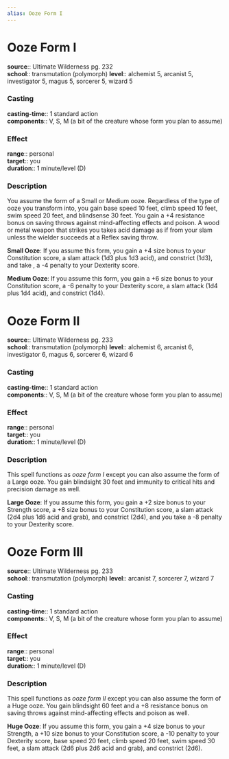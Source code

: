 ```yaml
---
alias: Ooze Form I
---
```


# Ooze Form I 

**source**:: Ultimate Wilderness pg. 232  
**school**:: transmutation (polymorph)
**level**:: alchemist 5, arcanist 5, investigator 5, magus 5, sorcerer 5, wizard 5

### Casting 

**casting-time**:: 1 standard action  
**components**:: V, S, M (a bit of the creature whose form you plan to assume)

### Effect 

**range**:: personal  
**target**:: you  
**duration**:: 1 minute/level (D)

### Description 

You assume the form of a Small or Medium ooze. Regardless of the type of ooze you transform into, you gain base speed 10 feet, climb speed 10 feet, swim speed 20 feet, and blindsense 30 feet. You gain a +4 resistance bonus on saving throws against mind-affecting effects and poison. A wood or metal weapon that strikes you takes acid damage as if from your slam unless the wielder succeeds at a Reflex saving throw.  
  
**Small Ooze**: If you assume this form, you gain a +4 size bonus to your Constitution score, a slam attack (1d3 plus 1d3 acid), and constrict (1d3), and take , a -4 penalty to your Dexterity score.  
  
**Medium Ooze**: If you assume this form, you gain a +6 size bonus to your Constitution score, a -6 penalty to your Dexterity score, a slam attack (1d4 plus 1d4 acid), and constrict (1d4).

# Ooze Form II 

**source**:: Ultimate Wilderness pg. 233  
**school**:: transmutation (polymorph)
**level**:: alchemist 6, arcanist 6, investigator 6, magus 6, sorcerer 6, wizard 6

### Casting 

**casting-time**:: 1 standard action  
**components**:: V, S, M (a bit of the creature whose form you plan to assume)

### Effect 

**range**:: personal  
**target**:: you  
**duration**:: 1 minute/level (D)

### Description 

This spell functions as *ooze form I* except you can also assume the form of a Large ooze. You gain blindsight 30 feet and immunity to critical hits and precision damage as well.  
  
**Large Ooze**: If you assume this form, you gain a +2 size bonus to your Strength score, a +8 size bonus to your Constitution score, a slam attack (2d4 plus 1d6 acid and grab), and constrict (2d4), and you take a -8 penalty to your Dexterity score.

# Ooze Form III 

**source**:: Ultimate Wilderness pg. 233  
**school**:: transmutation (polymorph)
**level**:: arcanist 7, sorcerer 7, wizard 7

### Casting 

**casting-time**:: 1 standard action  
**components**:: V, S, M (a bit of the creature whose form you plan to assume)

### Effect 

**range**:: personal  
**target**:: you  
**duration**:: 1 minute/level (D)

### Description 

This spell functions as *ooze form II* except you can also assume the form of a Huge ooze. You gain blindsight 60 feet and a +8 resistance bonus on saving throws against mind-affecting effects and poison as well.  
  
**Huge Ooze**: If you assume this form, you gain a +4 size bonus to your Strength, a +10 size bonus to your Constitution score, a -10 penalty to your Dexterity score, base speed 20 feet, climb speed 20 feet, swim speed 30 feet, a slam attack (2d6 plus 2d6 acid and grab), and constrict (2d6).

